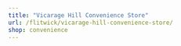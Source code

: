 ```yaml
---
title: "Vicarage Hill Convenience Store"
url: /flitwick/vicarage-hill-convenience-store/
shop: convenience
---
```

